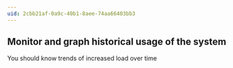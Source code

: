 ```yaml
---
uid: 2cbb21af-0a9c-40b1-8aee-74aa66403bb3
---
```

## Monitor and graph historical usage of the system

<div class="alert is-warning"><p></p></div>

You should know trends of increased load over time